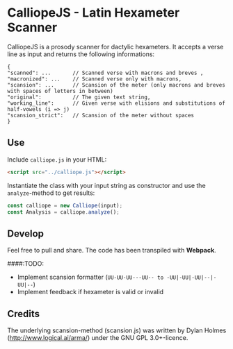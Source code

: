 # CalliopeJS - Latin Hexameter Scanner

CalliopeJS is a prosody scanner for dactylic hexameters. It accepts a verse line as input and returns the following informations:

```
{
"scanned": ...       // Scanned verse with macrons and breves ,
"macronized": ...    // Scanned verse only with macrons,
"scansion": ...      // Scansion of the meter (only macrons and breves with spaces of letters in between)
"original":          // The given text string,
"working_line":      // Given verse with elisions and substitutions of half-vowels (i => j)
"scansion_strict":   // Scansion of the meter without spaces
}
```

## Use

Include `calliope.js` in your HTML:

```html
<script src="../calliope.js"></script>
```

Instantiate the class with your input string as constructor and use the `analyze`-method to get results:

```javascript
const calliope = new Calliope(input);
const Analysis = calliope.analyze();
```

## Develop

Feel free to pull and share. The code has been transpiled with **Webpack**.

####:TODO:

- Implement scansion formatter (`UU-UU-UU---UU-- to -UU|-UU|-UU|--|-UU|--`)
- Implement feedback if hexameter is valid or invalid

## Credits

The underlying scansion-method (scansion.js) was written by Dylan Holmes (http://www.logical.ai/arma/) under the GNU GPL 3.0+-licence.

